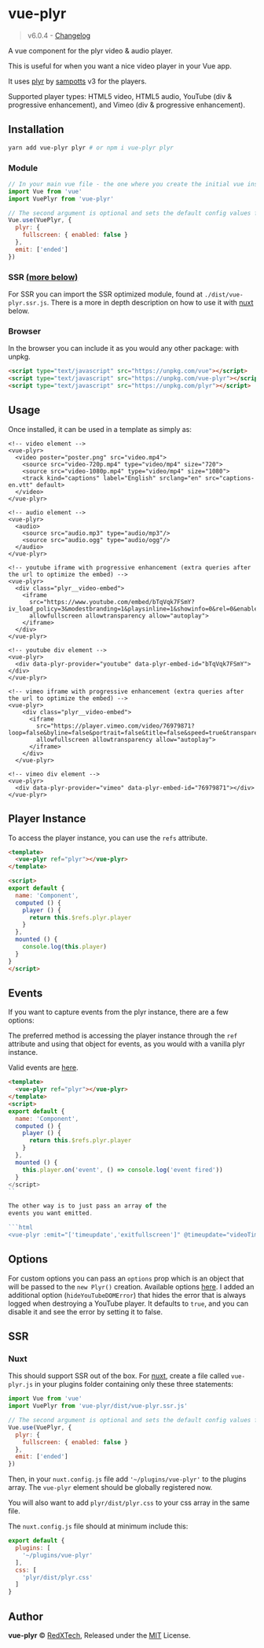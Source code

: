 # vue-plyr
>v6.0.4 - [Changelog](https://github.com/redxtech/vue-plyr/blob/master/changelog.md)

A vue component for the plyr video & audio player.

This is useful for when you want a nice video player in your Vue app.

It uses [plyr](https://plyr.io) by [sampotts](https://github.com/sampotts) v3 for the players.

Supported player types: HTML5 video, HTML5 audio, YouTube (div & progressive
enhancement), and Vimeo (div & progressive enhancement).

## Installation
```bash
yarn add vue-plyr plyr # or npm i vue-plyr plyr
```

### Module
```js
// In your main vue file - the one where you create the initial vue instance.
import Vue from 'vue'
import VuePlyr from 'vue-plyr'

// The second argument is optional and sets the default config values for every player.
Vue.use(VuePlyr, {
  plyr: {
    fullscreen: { enabled: false }
  },
  emit: ['ended']
})
```

### SSR [(more below)](#ssr)
For SSR you can import the SSR optimized module, found at `./dist/vue-plyr.ssr.js`.
There is a more in depth description on how to use it with [nuxt](#nuxt) below.

### Browser
In the browser you can include it as you would any other package: with unpkg.
```html
<script type="text/javascript" src="https://unpkg.com/vue"></script>
<script type="text/javascript" src="https://unpkg.com/vue-plyr"></script>
<script type="text/javascript" src="https://unpkg.com/plyr"></script>
```

## Usage
Once installed, it can be used in a template as simply as:
```vue
<!-- video element -->
<vue-plyr>
  <video poster="poster.png" src="video.mp4">
    <source src="video-720p.mp4" type="video/mp4" size="720">
    <source src="video-1080p.mp4" type="video/mp4" size="1080">
    <track kind="captions" label="English" srclang="en" src="captions-en.vtt" default>
  </video>
</vue-plyr>

<!-- audio element -->
<vue-plyr>
  <audio>
    <source src="audio.mp3" type="audio/mp3"/>
    <source src="audio.ogg" type="audio/ogg"/>
  </audio>
</vue-plyr>

<!-- youtube iframe with progressive enhancement (extra queries after the url to optimize the embed) -->
<vue-plyr>
  <div class="plyr__video-embed">
    <iframe
      src="https://www.youtube.com/embed/bTqVqk7FSmY?iv_load_policy=3&modestbranding=1&playsinline=1&showinfo=0&rel=0&enablejsapi=1"
      allowfullscreen allowtransparency allow="autoplay">
    </iframe>
  </div>
</vue-plyr>

<!-- youtube div element -->
<vue-plyr>
  <div data-plyr-provider="youtube" data-plyr-embed-id="bTqVqk7FSmY"></div>
</vue-plyr>

<!-- vimeo iframe with progressive enhancement (extra queries after the url to optimize the embed) -->
<vue-plyr>
    <div class="plyr__video-embed">
      <iframe
        src="https://player.vimeo.com/video/76979871?loop=false&byline=false&portrait=false&title=false&speed=true&transparent=0&gesture=media"
        allowfullscreen allowtransparency allow="autoplay">
      </iframe>
    </div>
  </vue-plyr>

<!-- vimeo div element -->
<vue-plyr>
  <div data-plyr-provider="vimeo" data-plyr-embed-id="76979871"></div>
</vue-plyr>
```

## Player Instance
To access the player instance, you can use the `refs` attribute.

```html
<template>
  <vue-plyr ref="plyr"></vue-plyr>
</template>

<script>
export default {
  name: 'Component',
  computed () {
    player () {
      return this.$refs.plyr.player
    }
  },
  mounted () {
    console.log(this.player)
  }
}
</script>
```

## Events
If you want to capture events from the plyr instance, there are a few
options:

The preferred method is accessing the player instance through the `ref`
attribute and using that object for events, as you would with a vanilla
plyr instance.

Valid events are [here](https://github.com/sampotts/plyr#events).

```html
<template>
  <vue-plyr ref="plyr"></vue-plyr>
</template>
<script>
export default {
  name: 'Component',
  computed () {
    player () {
      return this.$refs.plyr.player
    }
  },
  mounted () {
    this.player.on('event', () => console.log('event fired'))
  }
</script>
``

The other way is to just pass an array of the
events you want emitted.

```html
<vue-plyr :emit="['timeupdate','exitfullscreen']" @timeupdate="videoTimeUpdated" @exitfullscreen="exitedFullScreen">
```

## Options
For custom options you can pass an `options` prop which is an object
that will be passed to the `new Plyr()` creation. Available options
[here](https://github.com/sampotts/plyr#options). I added an additional
option (`hideYouTubeDOMError`) that hides the error that is always
logged when destroying a YouTube player. It defaults to `true`, and you
can disable it and see the error by setting it to false.

## SSR
### Nuxt
This should support SSR out of the box. For [nuxt](https://nuxtjs.org/), create a file called `vue-plyr.js` in your plugins folder containing
only these three statements:
```js
import Vue from 'vue'
import VuePlyr from 'vue-plyr/dist/vue-plyr.ssr.js'

// The second argument is optional and sets the default config values for every player.
Vue.use(VuePlyr, {
  plyr: {
    fullscreen: { enabled: false }
  },
  emit: ['ended']
})
```
Then, in your `nuxt.config.js` file add `'~/plugins/vue-plyr'` to the plugins array. The `vue-plyr` element should be globally registered now.

You will also want to add `plyr/dist/plyr.css` to your css array in the same file.

The `nuxt.config.js` file should at minimum include this:
```js
export default {
  plugins: [
    '~/plugins/vue-plyr'
  ],
  css: [
    'plyr/dist/plyr.css'
  ]
}
```

## Author
**vue-plyr** © [RedXTech](https://github.com/redxtech), Released under the [MIT](./LICENSE.md) License.

